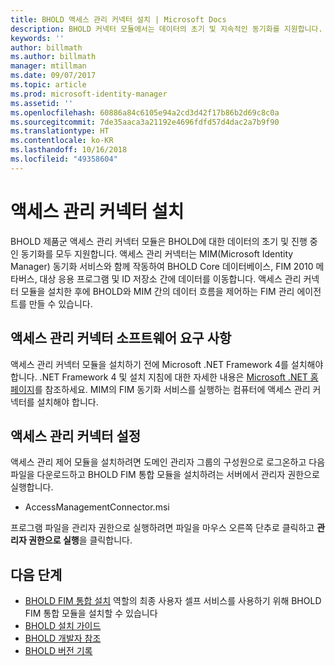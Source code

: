 ```yaml
---
title: BHOLD 액세스 관리 커넥터 설치 | Microsoft Docs
description: BHOLD 커넥터 모듈에서는 데이터의 초기 및 지속적인 동기화를 지원합니다.
keywords: ''
author: billmath
ms.author: billmath
manager: mtillman
ms.date: 09/07/2017
ms.topic: article
ms.prod: microsoft-identity-manager
ms.assetid: ''
ms.openlocfilehash: 60886a84c6105e94a2cd3d42f17b86b2d69c8c0a
ms.sourcegitcommit: 7de35aaca3a21192e4696fdfd57d4dac2a7b9f90
ms.translationtype: HT
ms.contentlocale: ko-KR
ms.lasthandoff: 10/16/2018
ms.locfileid: "49358604"
---
```

# <a name="access-management-connector-installation"></a>액세스 관리 커넥터 설치

BHOLD 제품군 액세스 관리 커넥터 모듈은 BHOLD에 대한 데이터의 초기 및 진행 중인 동기화를 모두 지원합니다. 액세스 관리 커넥터는 MIM(Microsoft Identity Manager) 동기화 서비스와 함께 작동하여 BHOLD Core 데이터베이스, FIM 2010 메타버스, 대상 응용 프로그램 및 ID 저장소 간에 데이터를 이동합니다. 액세스 관리 커넥터 모듈을 설치한 후에 BHOLD와 MIM 간의 데이터 흐름을 제어하는 FIM 관리 에이전트를 만들 수 있습니다.

## <a name="access-management-connector-software-requirements"></a>액세스 관리 커넥터 소프트웨어 요구 사항

액세스 관리 커넥터 모듈을 설치하기 전에 Microsoft .NET Framework 4를 설치해야 합니다. .NET Framework 4 및 설치 지침에 대한 자세한 내용은 [Microsoft .NET 홈페이지](http://www.microsoft.com/net)를 참조하세요.
MIM의 FIM 동기화 서비스를 실행하는 컴퓨터에 액세스 관리 커넥터를 설치해야 합니다.

## <a name="access-management-connector-setup"></a>액세스 관리 커넥터 설정

액세스 관리 제어 모듈을 설치하려면 도메인 관리자 그룹의 구성원으로 로그온하고 다음 파일을 다운로드하고 BHOLD FIM 통합 모듈을 설치하려는 서버에서 관리자 권한으로 실행합니다.

- AccessManagementConnector.msi

프로그램 파일을 관리자 권한으로 실행하려면 파일을 마우스 오른쪽 단추로 클릭하고 **관리자 권한으로 실행**을 클릭합니다.

## <a name="next-steps"></a>다음 단계

- [BHOLD FIM 통합 설치](https://technet.microsoft.com/library/jj134093(v=ws.10).aspx) 역할의 최종 사용자 셀프 서비스를 사용하기 위해 BHOLD FIM 통합 모듈을 설치할 수 있습니다
- [BHOLD 설치 가이드](bhold-installation-guide.md)
- [BHOLD 개발자 참조](../reference/mim2016-bhold-developer-reference.md)
- [BHOLD 버전 기록](../reference/version-bhold-history.md)
